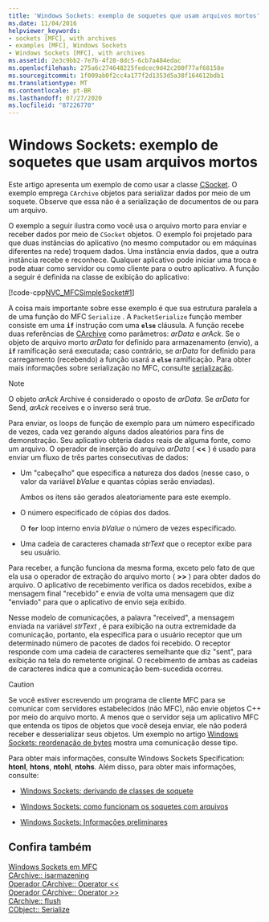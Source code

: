 ```yaml
---
title: 'Windows Sockets: exemplo de soquetes que usam arquivos mortos'
ms.date: 11/04/2016
helpviewer_keywords:
- sockets [MFC], with archives
- examples [MFC], Windows Sockets
- Windows Sockets [MFC], with archives
ms.assetid: 2e3c9bb2-7e7b-4f28-8dc5-6cb7a484edac
ms.openlocfilehash: 275a6c274648225fedcec9d42c280f77af68158e
ms.sourcegitcommit: 1f009ab0f2cc4a177f2d1353d5a38f164612bdb1
ms.translationtype: MT
ms.contentlocale: pt-BR
ms.lasthandoff: 07/27/2020
ms.locfileid: "87226770"
---
```

# <a name="windows-sockets-example-of-sockets-using-archives"></a>Windows Sockets: exemplo de soquetes que usam arquivos mortos

Este artigo apresenta um exemplo de como usar a classe [CSocket](../mfc/reference/csocket-class.md). O exemplo emprega `CArchive` objetos para serializar dados por meio de um soquete. Observe que essa não é a serialização de documentos de ou para um arquivo.

O exemplo a seguir ilustra como você usa o arquivo morto para enviar e receber dados por meio de `CSocket` objetos. O exemplo foi projetado para que duas instâncias do aplicativo (no mesmo computador ou em máquinas diferentes na rede) troquem dados. Uma instância envia dados, que a outra instância recebe e reconhece. Qualquer aplicativo pode iniciar uma troca e pode atuar como servidor ou como cliente para o outro aplicativo. A função a seguir é definida na classe de exibição do aplicativo:

[!code-cpp[NVC_MFCSimpleSocket#1](../mfc/codesnippet/cpp/windows-sockets-example-of-sockets-using-archives_1.cpp)]

A coisa mais importante sobre esse exemplo é que sua estrutura paralela a de uma função do MFC `Serialize` . A `PacketSerialize` função member consiste em uma **`if`** instrução com uma **`else`** cláusula. A função recebe duas referências de [CArchive](../mfc/reference/carchive-class.md) como parâmetros: *arData* e *arAck*. Se o objeto de arquivo morto *arData* for definido para armazenamento (envio), a **`if`** ramificação será executada; caso contrário, se *arData* for definido para carregamento (recebendo) a função usará a **`else`** ramificação. Para obter mais informações sobre serialização no MFC, consulte [serialização](../mfc/how-to-make-a-type-safe-collection.md).

> [!NOTE]
> O objeto *arAck* Archive é considerado o oposto de *arData*. Se *arData* for Send, *arAck* receives e o inverso será true.

Para enviar, os loops de função de exemplo para um número especificado de vezes, cada vez gerando alguns dados aleatórios para fins de demonstração. Seu aplicativo obteria dados reais de alguma fonte, como um arquivo. O operador de inserção do arquivo *arData* ( **<<** ) é usado para enviar um fluxo de três partes consecutivas de dados:

- Um "cabeçalho" que especifica a natureza dos dados (nesse caso, o valor da variável *bValue* e quantas cópias serão enviadas).

   Ambos os itens são gerados aleatoriamente para este exemplo.

- O número especificado de cópias dos dados.

   O **`for`** loop interno envia *bValue* o número de vezes especificado.

- Uma cadeia de caracteres chamada *strText* que o receptor exibe para seu usuário.

Para receber, a função funciona da mesma forma, exceto pelo fato de que ela usa o operador de extração do arquivo morto ( **>>** ) para obter dados do arquivo. O aplicativo de recebimento verifica os dados recebidos, exibe a mensagem final "recebido" e envia de volta uma mensagem que diz "enviado" para que o aplicativo de envio seja exibido.

Nesse modelo de comunicações, a palavra "received", a mensagem enviada na variável *strText* , é para exibição na outra extremidade da comunicação, portanto, ela especifica para o usuário receptor que um determinado número de pacotes de dados foi recebido. O receptor responde com uma cadeia de caracteres semelhante que diz "sent", para exibição na tela do remetente original. O recebimento de ambas as cadeias de caracteres indica que a comunicação bem-sucedida ocorreu.

> [!CAUTION]
> Se você estiver escrevendo um programa de cliente MFC para se comunicar com servidores estabelecidos (não MFC), não envie objetos C++ por meio do arquivo morto. A menos que o servidor seja um aplicativo MFC que entenda os tipos de objetos que você deseja enviar, ele não poderá receber e desserializar seus objetos. Um exemplo no artigo [Windows Sockets: reordenação de bytes](../mfc/windows-sockets-byte-ordering.md) mostra uma comunicação desse tipo.

Para obter mais informações, consulte Windows Sockets Specification: **htonl**, **htons**, **ntohl**, **ntohs**. Além disso, para obter mais informações, consulte:

- [Windows Sockets: derivando de classes de soquete](../mfc/windows-sockets-deriving-from-socket-classes.md)

- [Windows Sockets: como funcionam os soquetes com arquivos](../mfc/windows-sockets-how-sockets-with-archives-work.md)

- [Windows Sockets: Informações preliminares](../mfc/windows-sockets-background.md)

## <a name="see-also"></a>Confira também

[Windows Sockets em MFC](../mfc/windows-sockets-in-mfc.md)<br/>
[CArchive:: isarmazening](../mfc/reference/carchive-class.md#isstoring)<br/>
[Operador CArchive:: Operator <<](../mfc/reference/carchive-class.md#operator_lt_lt)<br/>
[Operador CArchive:: Operator >>](../mfc/reference/carchive-class.md#operator_lt_lt)<br/>
[CArchive:: flush](../mfc/reference/carchive-class.md#flush)<br/>
[CObject:: Serialize](../mfc/reference/cobject-class.md#serialize)
